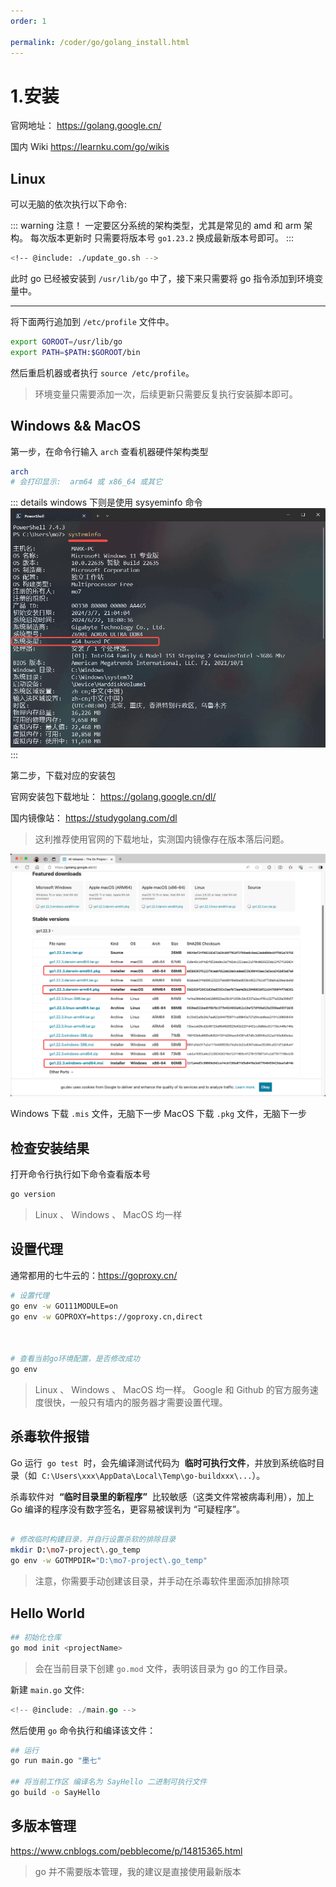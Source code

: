 ```yaml
---
order: 1

permalink: /coder/go/golang_install.html
---
```


# 1.安装

官网地址：
https://golang.google.cn/

国内 Wiki
https://learnku.com/go/wikis

## Linux

可以无脑的依次执行以下命令:

::: warning 注意！
一定要区分系统的架构类型，尤其是常见的 amd 和 arm 架构。
每次版本更新时 只需要将版本号 `go1.23.2` 换成最新版本号即可。
:::

```bash
<!-- @include: ./update_go.sh -->
```

此时 go 已经被安装到 `/usr/lib/go` 中了，接下来只需要将 go 指令添加到环境变量中。

---

将下面两行追加到 `/etc/profile` 文件中。

```bash
export GOROOT=/usr/lib/go
export PATH=$PATH:$GOROOT/bin
```

然后重启机器或者执行 `source /etc/profile`。

> 环境变量只需要添加一次，后续更新只需要反复执行安装脚本即可。

## Windows && MacOS

第一步，在命令行输入 `arch` 查看机器硬件架构类型

```bash
arch
# 会打印显示:  arm64 或 x86_64 或其它
```

::: details windows 下则是使用 sysyeminfo 命令
![sysyeminfo 命令示意图](../basic/image/sysyeminfo.png)
:::

第二步，下载对应的安装包

官网安装包下载地址：
https://golang.google.cn/dl/

国内镜像站：
https://studygolang.com/dl

> 这利推荐使用官网的下载地址，实测国内镜像存在版本落后问题。

![下载go安装包](./image/download-go.png)

Windows 下载 `.mis` 文件，无脑下一步
MacOS 下载 `.pkg` 文件，无脑下一步

## 检查安装结果

打开命令行执行如下命令查看版本号

```bash
go version
```

> Linux 、 Windows 、 MacOS 均一样

## 设置代理

通常都用的七牛云的：https://goproxy.cn/

```bash
# 设置代理
go env -w GO111MODULE=on
go env -w GOPROXY=https://goproxy.cn,direct



# 查看当前go环境配置，是否修改成功
go env
```

> Linux 、 Windows 、 MacOS 均一样。
> Google 和 Github 的官方服务速度很快，一般只有墙内的服务器才需要设置代理。

## 杀毒软件报错

Go 运行  `go test`  时，会先编译测试代码为  **临时可执行文件**，并放到系统临时目录（如  `C:\Users\xxx\AppData\Local\Temp\go-buildxxx\...`）。

杀毒软件对  **“临时目录里的新程序”**  比较敏感（这类文件常被病毒利用），加上 Go 编译的程序没有数字签名，更容易被误判为 “可疑程序”。

```bash

# 修改临时构建目录，并自行设置杀软的排除目录
mkdir D:\mo7-project\.go_temp
go env -w GOTMPDIR="D:\mo7-project\.go_temp"

```

> 注意，你需要手动创建该目录，并手动在杀毒软件里面添加排除项

## Hello World

```bash
## 初始化仓库
go mod init <projectName>
```

> 会在当前目录下创建 `go.mod` 文件，表明该目录为 go 的工作目录。

新建 `main.go` 文件:

```go title="./main.go"
<!-- @include: ./main.go -->
```

然后使用 `go` 命令执行和编译该文件：

```bash
## 运行
go run main.go "墨七"

## 将当前工作区 编译名为 SayHello 二进制可执行文件
go build -o SayHello

```

## 多版本管理

https://www.cnblogs.com/pebblecome/p/14815365.html

> go 并不需要版本管理，我的建议是直接使用最新版本
